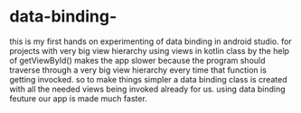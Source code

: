 # data-binding-
this is my first hands on experimenting of data binding in android studio.
for projects with very big view hierarchy using views in kotlin class by the help of getViewById() makes the app slower because the program should traverse through a 
very big view hierarchy every time that function is getting invocked. 
so to make things simpler a data binding class is created with all the needed views being invoked already for us. 
using data binding feuture our app is made much faster.
